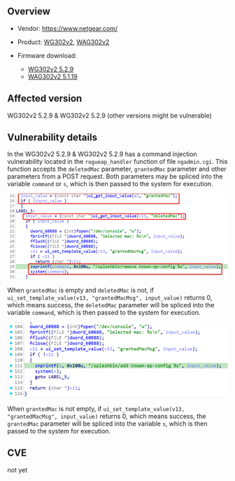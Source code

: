 ## Overview

+ Vendor: https://www.netgear.com/

+ Product: [WG302v2](https://www.netgear.com/support/product/wg302v2#download), [WAG302v2](https://www.netgear.com/support/product/wag302v2#download)
+ Firmware download:
  + [WG302v2 5.2.9](https://www.downloads.netgear.com/files/GDC/WG302V2/WG302v2%20Firmware%20Version%205.2.9.zip)
  + [WAG302v2 5.1.19](https://www.downloads.netgear.com/files/GDC/WAG302V2/WAG302v2%20Firmware%20Version%205.1.19%20(North%20America).zip)

## Affected version

WG302v2 5.2.9 & WG302v2 5.2.9 (other versions might be vulnerable)

## Vulnerability details

In the WG302v2 5.2.9 & WG302v2 5.2.9 has a command injection vulnerability located in the `rogueap_handler` function of file `ngadmin.cgi`. This function accepts the `deletedMac` parameter, `grantedMac` parameter and other parameters from a POST request. Both parameters may be spliced into the variable `command` or `s`, which is then passed to the system for execution.

![image1](image/1.png)

When `grantedMac` is empty and `deletedMac` is not, if `ui_set_template_value(v13, "grantedMacMsg", input_value)` returns 0, which means success, the `deletedMac` parameter will be spliced into the variable `command`, which is then passed to the system for execution.

![image2](image/2.png)

When `grantedMac` is not empty, if `ui_set_template_value(v13, "grantedMacMsg", input_value)` returns 0, which means success, the `grantedMac` parameter will be spliced into the variable `s`, which is then passed to the system for execution.

## CVE

not yet
